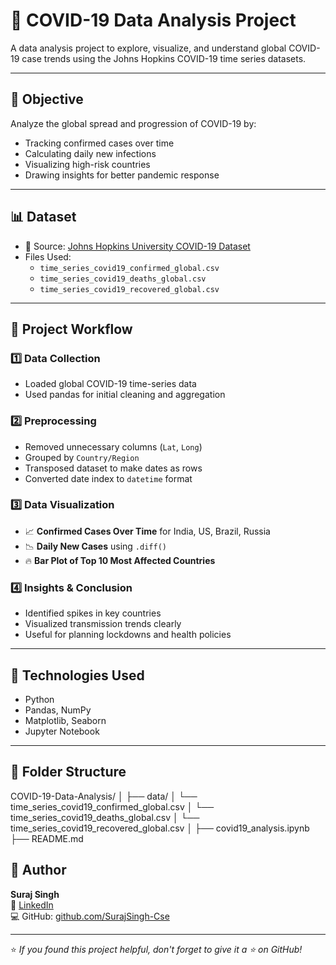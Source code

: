 # 🦠 COVID-19 Data Analysis Project

A data analysis project to explore, visualize, and understand global COVID-19 case trends using the Johns Hopkins COVID-19 time series datasets.

---

## 🎯 Objective

Analyze the global spread and progression of COVID-19 by:
- Tracking confirmed cases over time
- Calculating daily new infections
- Visualizing high-risk countries
- Drawing insights for better pandemic response

---

## 📊 Dataset

- 📁 Source: [Johns Hopkins University COVID-19 Dataset](https://github.com/CSSEGISandData/COVID-19)
- Files Used:
  - `time_series_covid19_confirmed_global.csv`
  - `time_series_covid19_deaths_global.csv`
  - `time_series_covid19_recovered_global.csv`

---

## 🧪 Project Workflow

### 1️⃣ Data Collection
- Loaded global COVID-19 time-series data
- Used pandas for initial cleaning and aggregation

### 2️⃣ Preprocessing
- Removed unnecessary columns (`Lat`, `Long`)
- Grouped by `Country/Region`
- Transposed dataset to make dates as rows
- Converted date index to `datetime` format

### 3️⃣ Data Visualization
- 📈 **Confirmed Cases Over Time** for India, US, Brazil, Russia
- 📉 **Daily New Cases** using `.diff()`
- 🔥 **Bar Plot of Top 10 Most Affected Countries**

### 4️⃣ Insights & Conclusion
- Identified spikes in key countries
- Visualized transmission trends clearly
- Useful for planning lockdowns and health policies

---

## 📌 Technologies Used

- Python
- Pandas, NumPy
- Matplotlib, Seaborn
- Jupyter Notebook

---

## 📎 Folder Structure

COVID-19-Data-Analysis/
│
├── data/
│ └── time_series_covid19_confirmed_global.csv
│ └── time_series_covid19_deaths_global.csv
│ └── time_series_covid19_recovered_global.csv
│
├── covid19_analysis.ipynb
├── README.md

## 🙌 Author

**Suraj Singh**  
📧 [LinkedIn](https://www.linkedin.com/in/surajsingh-cse)  
💻 GitHub: [github.com/SurajSingh-Cse](https://github.com/SurajSingh-Cse)

---

⭐ *If you found this project helpful, don't forget to give it a ⭐ on GitHub!*
